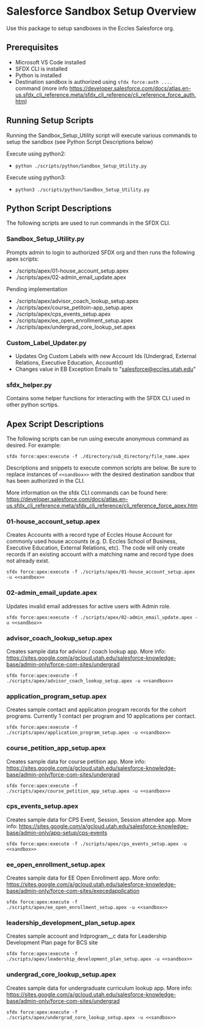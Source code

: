 # Salesforce Sandbox Setup Overview

Use this package to setup sandboxes in the Eccles Salesforce org.

## Prerequisites

- Microsoft VS Code installed
- SFDX CLI is installed
- Python is installed
- Destination sandbox is authorized using `sfdx force:auth ....` command (more info https://developer.salesforce.com/docs/atlas.en-us.sfdx_cli_reference.meta/sfdx_cli_reference/cli_reference_force_auth.htm)

## Running Setup Scripts

Running the Sandbox_Setup_Utility script will execute various commands to setup the sandbox (see Python Script Descriptions below)

Execute using python2:

- `python ./scripts/python/Sandbox_Setup_Utility.py`

Execute using python3:

- `python3 ./scripts/python/Sandbox_Setup_Utility.py`

## Python Script Descriptions

The following scripts are used to run commands in the SFDX CLI.

### Sandbox_Setup_Utility.py

Prompts admin to login to authorized SFDX org and then runs the following apex scripts:

- ./scripts/apex/01-house_account_setup.apex
- ./scripts/apex/02-admin_email_update.apex

Pending implementation

- ./scripts/apex/advisor_coach_lookup_setup.apex
- ./scripts/apex/course_petitoin-app_setup.apex
- ./scripts/apex/cps_events_setup.apex
- ./scripts/apex/ee_open_enrollment_setup.apex
- ./scripts/apex/undergrad_core_lookup_set.apex

### Custom_Label_Updater.py

- Updates Org Custom Labels with new Account Ids (Undergrad, External Relations, Executive Education, AccountId)
- Changes value in EB Exception Emails to "salesforce@eccles.utah.edu"

### sfdx_helper.py

Contains some helper functions for interacting with the SFDX CLI used in other python scrtips.

## Apex Script Descriptions

The following scripts can be run using execute anonymous command as desired. For example:

`sfdx force:apex:execute -f ./directory/sub_directory/file_name.apex`

Descriptions and snippets to execute common scripts are below. Be sure to replace instances of `<<sandbox>>` with the desired destination sandbox that has been authorized in the CLI.

More information on the sfdx CLI commands can be found here: https://developer.salesforce.com/docs/atlas.en-us.sfdx_cli_reference.meta/sfdx_cli_reference/cli_reference_force_apex.htm

### 01-house_account_setup.apex

Creates Accounts with a record type of Eccles House Account for commonly used house accounts (e.g. D. Eccles School of Business, Executive Education, External Relations, etc). The code will only create records if an existing account with a matching name and record type does not already exist.

`sfdx force:apex:execute -f ./scripts/apex/01-house_account_setup.apex -u <<sandbox>>`

### 02-admin_email_update.apex

Updates invalid email addresses for active users with Admin role.

`sfdx force:apex:execute -f ./scripts/apex/02-admin_email_update.apex -u <<sandbox>>`

### advisor_coach_lookup_setup.apex

Creates sample data for advisor / coach lookup app. More info: https://sites.google.com/a/gcloud.utah.edu/salesforce-knowledge-base/admin-only/force-com-sites/undergrad

`sfdx force:apex:execute -f ./scripts/apex/advisor_coach_lookup_setup.apex -u <<sandbox>>`

### application_program_setup.apex

Creates sample contact and application program records for the cohort programs. Currently 1 contact per program and 10 applications per contact.

`sfdx force:apex:execute -f ./scripts/apex/application_program_setup.apex -u <<sandbox>>`

### course_petition_app_setup.apex

Creates sample data for course petition app. More info: https://sites.google.com/a/gcloud.utah.edu/salesforce-knowledge-base/admin-only/force-com-sites/undergrad

`sfdx force:apex:execute -f ./scripts/apex/course_petition_app_setup.apex -u <<sandbox>>`

### cps_events_setup.apex

Creates sample data for CPS Event, Session, Session attendee app. More info: https://sites.google.com/a/gcloud.utah.edu/salesforce-knowledge-base/admin-only/app-setup/cps-events

`sfdx force:apex:execute -f ./scripts/apex/cps_events_setup.apex -u <<sandbox>>`

### ee_open_enrollment_setup.apex

Creates sample data for EE Open Enrollment app. More onfo: https://sites.google.com/a/gcloud.utah.edu/salesforce-knowledge-base/admin-only/force-com-sites/execedapplication

`sfdx force:apex:execute -f ./scripts/apex/ee_open_enrollment_setup.apex -u <<sandbox>>`


### leadership_development_plan_setup.apex

Creates sample account and lrdprogram__c data for Leadership Development Plan page for BCS site

`sfdx force:apex:execute -f ./scripts/apex/leadership_development_plan_setup.apex -u <<sandbox>>`

### undergrad_core_lookup_setup.apex

Creates sample data for undergraduate curriculum lookup app. More info: https://sites.google.com/a/gcloud.utah.edu/salesforce-knowledge-base/admin-only/force-com-sites/undergrad

`sfdx force:apex:execute -f ./scripts/apex/undergrad_core_lookup_setup.apex -u <<sandbox>>`
